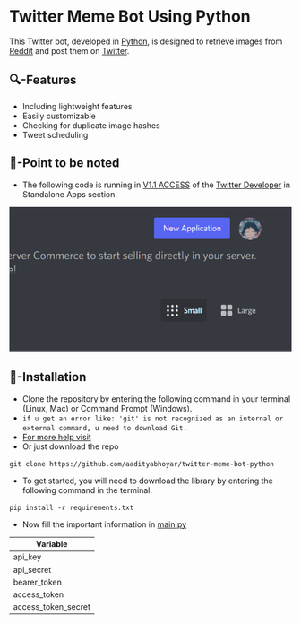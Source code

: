 # Twitter Meme Bot Using Python
This Twitter bot, developed in [Python](https://www.python.org), is designed to retrieve images from [Reddit](https://www.reddit.com) and post them on [Twitter](https://www.twitter.com).

## 🔍-Features

- Including lightweight features
- Easily customizable
- Checking for duplicate image hashes
- Tweet scheduling

## 📒-Point to be noted
- The following code is running in [V1.1 ACCESS](https://developer.twitter.com/en/docs/twitter-api/v1) of the [Twitter Developer](https://developer.twitter.com/) in Standalone Apps section.
<img src =  "https://github.com/MrAdityaBhoyar/repo-asset/blob/main/Python-Discord-Bot-Template/Screenshot%20(107).png">

## 🚦-Installation
- Clone the repository by entering the following command in your terminal (Linux, Mac) or Command Prompt (Windows).
- `if u get an error like: 'git' is not recognized as an internal or external command, u need to download Git.` 
- [For more help visit](https://stackoverflow.com/questions/4492979/git-is-not-recognized-as-an-internal-or-external-command)
- Or just download the repo

```
git clone https://github.com/aadityabhoyar/twitter-meme-bot-python
```

- To get started, you will need to download the library by entering the following command in the terminal.

```
pip install -r requirements.txt
```

- Now fill the important information in [main.py](https://github.com/aadityabhoyar/twitter-meme-bot-python/blob/main/main.py)

| Variable                  | 
| ------------------------- | 
| api_key     | 
| api_secret      | 
| bearer_token     | 
| access_token      |
| access_token_secret     | 


